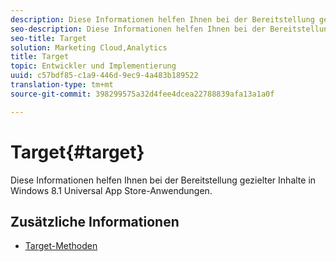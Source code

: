 ```yaml
---
description: Diese Informationen helfen Ihnen bei der Bereitstellung gezielter Inhalte in Windows 8.1 Universal App Store-Anwendungen.
seo-description: Diese Informationen helfen Ihnen bei der Bereitstellung gezielter Inhalte in Windows 8.1 Universal App Store-Anwendungen.
seo-title: Target
solution: Marketing Cloud,Analytics
title: Target
topic: Entwickler und Implementierung
uuid: c57bdf85-c1a9-446d-9ec9-4a483b189522
translation-type: tm+mt
source-git-commit: 398299575a32d4fee4dcea22788839afa13a1a0f

---
```



# Target{#target}

Diese Informationen helfen Ihnen bei der Bereitstellung gezielter Inhalte in Windows 8.1 Universal App Store-Anwendungen.

## Zusätzliche Informationen

+ [Target-Methoden](/help/windows-appstore/target/target-methods.md)
